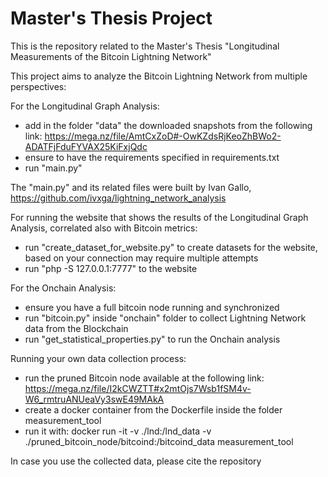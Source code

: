 # Master's Thesis Project


This is the repository related to the Master's Thesis "Longitudinal Measurements of the Bitcoin Lightning Network" 

This project aims to analyze the Bitcoin Lightning Network from multiple perspectives:

For the Longitudinal Graph Analysis:
- add in the folder "data" the downloaded snapshots from the following link: https://mega.nz/file/AmtCxZoD#-OwKZdsRjKeoZhBWo2-ADATFjFduFYVAX25KiFxjQdc
- ensure to have the requirements specified in requirements.txt 
- run "main.py"
  
The "main.py" and its related files were built by Ivan Gallo, https://github.com/ivxga/lightning_network_analysis

For running the website that shows the results of the Longitudinal Graph Analysis, correlated also with Bitcoin metrics:
- run "create_dataset_for_website.py" to create datasets for the website, based on your connection may require multiple attempts
- run "php -S 127.0.0.1:7777" to the website

For the Onchain Analysis:
- ensure you have a full bitcoin node running and synchronized
- run "bitcoin.py" inside "onchain" folder to collect Lightning Network data from the Blockchain
- run "get_statistical_properties.py" to run the Onchain analysis

Running your own data collection process:
- run the pruned Bitcoin node available at the following link: https://mega.nz/file/I2kCWZTT#x2mtOjs7Wsb1fSM4v-W6_rmtruANUeaVy3swE49MAkA
- create a docker container from the Dockerfile inside the folder measurement_tool
- run it with:
docker run -it -v ./lnd:/lnd_data -v ./pruned_bitcoin_node/bitcoind:/bitcoind_data measurement_tool


In case you use the collected data, please cite the repository
